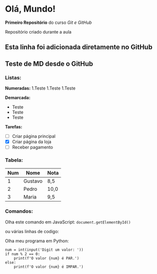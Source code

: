 # Olá, Mundo!
 **Primeiro Repositório** do curso *Git e GitHub*

 Repositório criado durante a aula
 
Esta linha foi adicionada diretamente no GitHub
---

## Teste de MD desde o GitHub

### Listas:

**Numeradas:**
1.Teste
1.Teste
1.Teste

**Demarcada:**
* Teste
* Teste
* Teste

**Tarefas:**
- [ ] Criar página principal
- [x] Criar página da loja
- [ ] Receber pagamento

### Tabela:
Num | Nome | Nota
---|---|---
1 | Gustavo | 8,5
2 | Pedro | 10,0
3 | Maria | 9,5

### Comandos:
Olha este comando em JavaScript: `document.getElementById()`

ou várias linhas de codigo:

Olha meu programa em Python:
```
num = int(input('Digit um valor: '))
if num % 2 == 0:
    print(f'O valor {num} é PAR.')
else:
    print(f'O valor {num} é IMPAR.')
```
